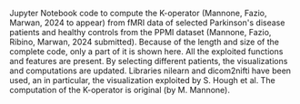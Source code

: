 
Jupyter Notebook code to compute the K-operator (Mannone, Fazio, Marwan, 2024 to appear) from fMRI data of selected Parkinson's disease patients and healthy controls from the PPMI dataset (Mannone, Fazio, Ribino, Marwan, 2024 submitted). Because of the length and size of the complete code, only a part of it is shown here. All the exploited functions and features are present. By selecting different patients, the visualizations and computations are updated.
Libraries nilearn and dicom2nifti have been used, an in particular, the visualization exploited by S. Hough et al. The computation of the K-operator is original (by M. Mannone).
